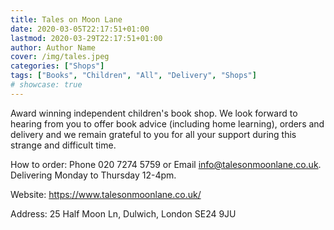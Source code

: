 ```yaml
---
title: Tales on Moon Lane
date: 2020-03-05T22:17:51+01:00
lastmod: 2020-03-29T22:17:51+01:00
author: Author Name
cover: /img/tales.jpeg
categories: ["Shops"]
tags: ["Books", "Children", "All", "Delivery", "Shops"]
# showcase: true
---
```


Award winning independent children's book shop.  We look forward to hearing from you to offer book advice (including home learning), orders and delivery and we remain grateful to you for all your support during this strange and difficult time.

How to order: Phone 020 7274 5759 or Email info@talesonmoonlane.co.uk. Delivering Monday to Thursday 12-4pm.

Website: https://www.talesonmoonlane.co.uk/

Address: 25 Half Moon Ln, Dulwich, London SE24 9JU 

				
